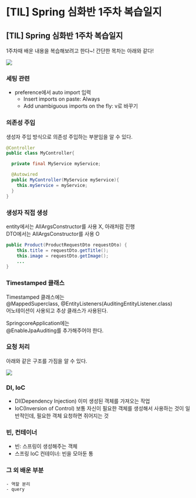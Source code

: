 # [TIL] Spring 심화반 1주차 복습일지


## [TIL] Spring 심화반 1주차 복습일지

1주차때 배운 내용을 복습해보려고 한다~!
간단한 목차는 아래와 같다!

<img src="https://user-images.githubusercontent.com/46602874/135743751-a179239f-1fa6-42dd-81a2-dae0e3d15526.png">


### 세팅 관련

- preference에서 auto import 입력
  - Insert imports on paste: Always
  - Add unambiguous imports on the fly: v로 바꾸기

### 의존성 주입

생성자 주입 방식으로 의존성 주입하는 부분임을 알 수 있다.

```java
@Controller
public class MyController{

  private final MyService myService;

  @Autowired
  public MyController(MyService myService){
    this.myService = myService;
  }
}
```

### 생성자 직접 생성

entity에서는 AllArgsConstructor를 사용 X, 아래처럼 진행  
DTO에서는 AllArgsConstructor를 사용 O 

```java
public Product(ProductRequestDto requestDto) {
    this.title = requestDto.getTitle();
    this.image = requestDto.getImage();
    ...
}
```

### Timestamped 클래스

Timestamped 클래스에는  
@MappedSuperclass, @EntityListeners(AuditingEntityListener.class)  
어노테이션이 사용되고 추상 클래스가 사용된다.  

SpringcoreApplication에는   
@EnableJpaAuditing를 추가해주어야 한다.  

### 요청 처리

아래와 같은 구조를 가짐을 알 수 있다.  

<img src="https://user-images.githubusercontent.com/46602874/135742638-94f35011-489e-4e10-a669-f4d2275ea90d.jpeg">

### DI, IoC

  - DI(Dependency Injection) 이미 생성된 객체를 가져오는 작업
  - IoC(Inversion of Control) 보통 자신이 필요한 객체를 생성해서 
    사용하는 것이 일반적인데, 필요한 객체 요청하면 쥐어지는 것

### 빈, 컨테이너

  - 빈: 스프링이 생성해주는 객체
  - 스프링 IoC 컨테이너: 빈을 모아둔 통

### 그 외 배운 부분

    - 역할 분리
    - query
